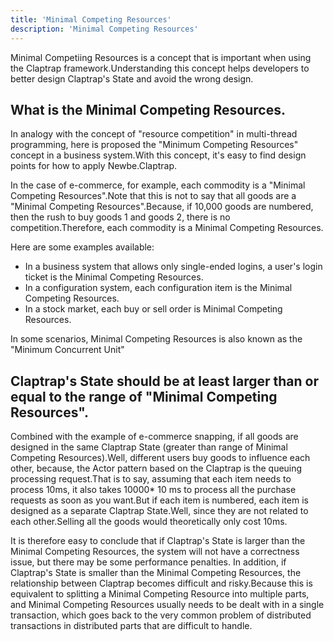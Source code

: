 ```yaml
---
title: 'Minimal Competing Resources'
description: 'Minimal Competing Resources'
---
```



Minimal Competiing Resources is a concept that is important when using the Claptrap framework.Understanding this concept helps developers to better design Claptrap's State and avoid the wrong design.

## What is the Minimal Competing Resources.

In analogy with the concept of "resource competition" in multi-thread programming, here is proposed the "Minimum Competing Resources" concept in a business system.With this concept, it's easy to find design points for how to apply Newbe.Claptrap.

In the case of e-commerce, for example, each commodity is a "Minimal Competing Resources".Note that this is not to say that all goods are a "Minimal Competing Resources".Because, if 10,000 goods are numbered, then the rush to buy goods 1 and goods 2, there is no competition.Therefore, each commodity is a Minimal Competing Resources.

Here are some examples available:

- In a business system that allows only single-ended logins, a user's login ticket is the Minimal Competing Resources.
- In a configuration system, each configuration item is the Minimal Competing Resources.
- In a stock market, each buy or sell order is Minimal Competing Resources.

In some scenarios, Minimal Competing Resources is also known as the "Minimum Concurrent Unit"

## Claptrap's State should be at least larger than or equal to the range of "Minimal Competing Resources".

Combined with the example of e-commerce snapping, if all goods are designed in the same Claptrap State (greater than range of Minimal Competing Resources).Well, different users buy goods to influence each other, because, the Actor pattern based on the Claptrap is the queuing processing request.That is to say, assuming that each item needs to process 10ms, it also takes 10000\* 10 ms to process all the purchase requests as soon as you want.But if each item is numbered, each item is designed as a separate Claptrap State.Well, since they are not related to each other.Selling all the goods would theoretically only cost 10ms.

It is therefore easy to conclude that if Claptrap's State is larger than the Minimal Competing Resources, the system will not have a correctness issue, but there may be some performance penalties. In addition, if Claptrap's State is smaller than the Minimal Competing Resources, the relationship between Claptrap becomes difficult and risky.Because this is equivalent to splitting a Minimal Competing Resource into multiple parts, and Minimal Competing Resources usually needs to be dealt with in a single transaction, which goes back to the very common problem of distributed transactions in distributed parts that are difficult to handle.
